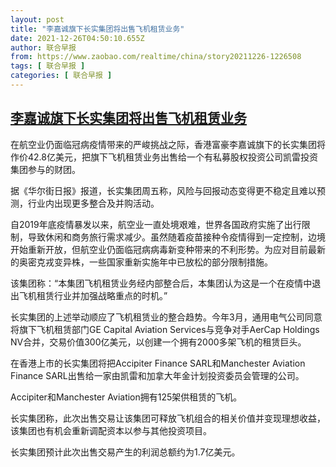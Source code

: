 ```yaml
---
layout: post
title: "李嘉诚旗下长实集团将出售飞机租赁业务"
date: 2021-12-26T04:50:10.655Z
author: 联合早报
from: https://www.zaobao.com/realtime/china/story20211226-1226508
tags: [ 联合早报 ]
categories: [ 联合早报 ]
---
```

<!--1640513100000-->
[李嘉诚旗下长实集团将出售飞机租赁业务](https://www.zaobao.com/realtime/china/story20211226-1226508)
------

<div>
<p>在航空业仍面临冠病疫情带来的严峻挑战之际，香港富豪李嘉诚旗下的长实集团将作价42.8亿美元，把旗下飞机租赁业务出售给一个有私募股权投资公司凯雷投资集团参与的财团。</p><p>据《华尔街日报》报道，长实集团周五称，风险与回报动态变得更不稳定且难以预测，行业内出现更多整合及并购活动。</p><p>自2019年底疫情暴发以来，航空业一直处境艰难，世界各国政府实施了出行限制，导致休闲和商务旅行需求减少。虽然随着疫苗接种令疫情得到一定控制，边境开始重新开放，但航空业仍面临冠病病毒新变种带来的不利形势。为应对目前最新的奥密克戎变异株，一些国家重新实施年中已放松的部分限制措施。</p><section id="imu"><div id="dfp-ad-imu1">        </div></section><p>该集团称：“本集团飞机租赁业务经内部整合后，本集团认为这是一个在疫情中退出飞机租赁行业并加强战略重点的时机。”</p><p>长实集团的上述举动顺应了飞机租赁业的整合趋势。今年3月，通用电气公司同意将旗下飞机租赁部门GE Capital Aviation Services与竞争对手AerCap Holdings NV合并，交易价值300亿美元，以创建一个拥有2000多架飞机的租赁巨头。</p><p>在香港上市的长实集团将把Accipiter Finance SARL和Manchester Aviation Finance SARL出售给一家由凯雷和加拿大年金计划投资委员会管理的公司。</p><div id="innity-in-post"></div><div id="dfp-ad-midarticlespecial">        </div><p>Accipiter和Manchester Aviation拥有125架供租赁的飞机。</p><p>长实集团称，此次出售交易让该集团可释放飞机组合的相关价值并变现理想收益，该集团也有机会重新调配资本以参与其他投资项目。</p><p>长实集团预计此次出售交易产生的利润总额约为1.7亿美元。</p><p>&nbsp;</p>      <div class="cx_paywall_placeholder" id="sph_cdp_40"></div>
</div>
